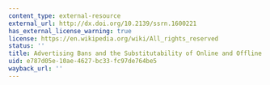 ```yaml
---
content_type: external-resource
external_url: http://dx.doi.org/10.2139/ssrn.1600221
has_external_license_warning: true
license: https://en.wikipedia.org/wiki/All_rights_reserved
status: ''
title: Advertising Bans and the Substitutability of Online and Offline Advertising
uid: e787d05e-10ae-4627-bc33-fc97de764be5
wayback_url: ''
---
```

